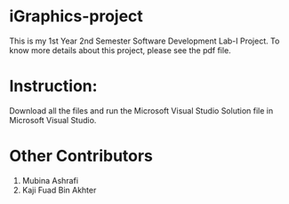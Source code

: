 # iGraphics-project
This is my 1st Year 2nd Semester Software Development Lab-I Project. To know more details about this project, please see the pdf file.

# Instruction: 
Download all the files and run the Microsoft Visual Studio Solution file in Microsoft Visual Studio.

# Other Contributors
1. Mubina Ashrafi
2. Kaji Fuad Bin Akhter
